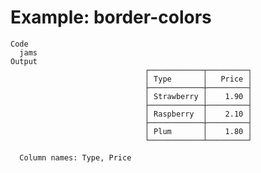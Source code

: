 # Example: border-colors

    Code
      jams
    Output
                                  ┌────────────┬─────────┐
                                  │ Type       │   Price │
                                  ├────────────┼─────────┤
                                  │ Strawberry │    1.90 │
                                  ├────────────┼─────────┤
                                  │ Raspberry  │    2.10 │
                                  ├────────────┼─────────┤
                                  │ Plum       │    1.80 │
                                  └────────────┴─────────┘
      
      Column names: Type, Price

